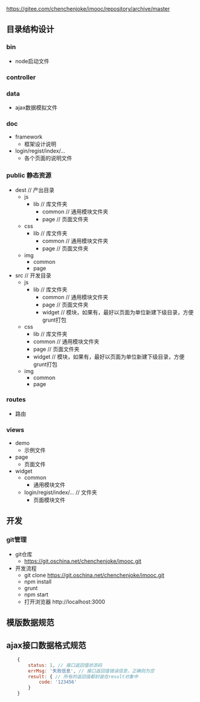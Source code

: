 
https://gitee.com/chenchenjoke/imooc/repository/archive/master
## 目录结构设计
### bin
* node启动文件

### controller

### data
* ajax数据模拟文件
    
### doc
* framework
    * 框架设计说明
* login/regist/index/...
    * 各个页面的说明文件
    
### public 静态资源
* dest // 产出目录
    * js
        * lib // 库文件夹
            * common // 通用模块文件夹
            * page // 页面文件夹
    * css
        * lib // 库文件夹
            * common // 通用模块文件夹
            * page // 页面文件夹
    * img
        * common
        * page 
* src // 开发目录
    * js
        * lib // 库文件夹
            * common // 通用模块文件夹
            * page // 页面文件夹
            * widget // 模块，如果有，最好以页面为单位新建下级目录，方便grunt打包
    * css
        * lib // 库文件夹
        * common // 通用模块文件夹
        * page // 页面文件夹
        * widget // 模块，如果有，最好以页面为单位新建下级目录，方便grunt打包
    * img
        * common
        * page 
        
### routes
* 路由

### views
* demo 
    * 示例文件
* page
    * 页面文件
* widget
    * common
        * 通用模块文件
    * login/regist/index/... // 文件夹
        * 页面模块文件


## 开发
### git管理
* git仓库
    * https://git.oschina.net/chenchenjoke/imooc.git
* 开发流程
    * git clone https://git.oschina.net/chenchenjoke/imooc.git
    * npm install
    * grunt
    * npm start
    * 打开浏览器 http://localhost:3000


## 模版数据规范


## ajax接口数据格式规范

```javascript
    {
        status: 1, // 接口返回值状态码
        errMsg: '失败信息', // 接口返回值错误信息，正确则为空
        result: { // 所有的返回值都封装在result对象中
            code: '123456'
        }
    }
```